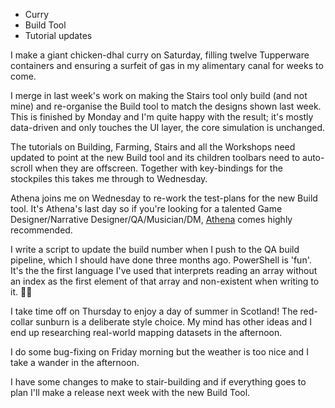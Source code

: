 ﻿---
author: jock
---
-   Curry
-   Build Tool
-   Tutorial updates

I make a giant chicken-dhal curry on Saturday, filling twelve Tupperware containers and ensuring a surfeit of gas in my alimentary canal for weeks to come.

I merge in last week's work on making the Stairs tool only build (and not mine) and re-organise the Build tool to match the designs shown last week. This is finished by Monday and I'm quite happy with the result; it's mostly data-driven and only touches the UI layer, the core simulation is unchanged.

The tutorials on Building, Farming, Stairs and all the Workshops need updated to point at the new Build tool and its children toolbars need to auto-scroll when they are offscreen. Together with key-bindings for the stockpiles this takes me through to Wednesday.

Athena joins me on Wednesday to re-work the test-plans for the new Build tool. It's Athena's last day so if you're looking for a talented Game Designer/Narrative Designer/QA/Musician/DM, [Athena](https://twitter.com/athenaparadigm) comes highly recommended.

I write a script to update the build number when I push to the QA build pipeline, which I should have done three months ago. PowerShell is 'fun'. It's the the first language I've used that interprets reading an array without an index as the first element of that array and non-existent when writing to it. 😤🤯

I take time off on Thursday to enjoy a day of summer in Scotland! The red-collar sunburn is a deliberate style choice. My mind has other ideas and I end up researching real-world mapping datasets in the afternoon.

I do some bug-fixing on Friday morning but the weather is too nice and I take a wander in the afternoon.

I have some changes to make to stair-building and if everything goes to plan I'll make a release next week with the new Build Tool.
